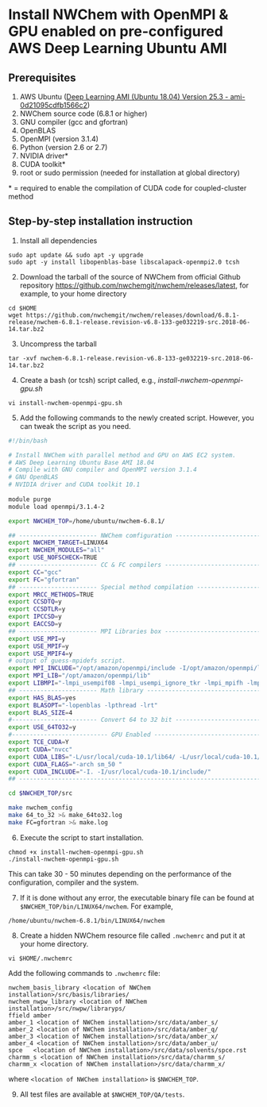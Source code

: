 # Install NWChem with OpenMPI & GPU enabled on pre-configured AWS Deep Learning Ubuntu AMI

## Prerequisites
1. AWS Ubuntu ([Deep Learning AMI (Ubuntu 18.04) Version 25.3 - ami-0d21095cdfb1566c2](https://aws.amazon.com/marketplace/pp/B07Y43P7X5?qid=1574192208398&sr=0-1&ref_=srh_res_product_title))
2. NWChem source code (6.8.1 or higher)
3. GNU compiler (gcc and gfortran)
4. OpenBLAS
5. OpenMPI (version 3.1.4)
6. Python (version 2.6 or 2.7)
7. NVIDIA driver*
8. CUDA toolkit*
9. root or sudo permission (needed for installation at global directory)

\* = required to enable the compilation of CUDA code for coupled-cluster method

## Step-by-step installation instruction

1. Install all dependencies

```
sudo apt update && sudo apt -y upgrade
sudo apt -y install libopenblas-base libscalapack-openmpi2.0 tcsh
```

2. Download the tarball of the source of NWChem from official Github repository https://github.com/nwchemgit/nwchem/releases/latest, for example, to your home directory

```
cd $HOME
wget https://github.com/nwchemgit/nwchem/releases/download/6.8.1-release/nwchem-6.8.1-release.revision-v6.8-133-ge032219-src.2018-06-14.tar.bz2
```

3. Uncompress the tarball

```
tar -xvf nwchem-6.8.1-release.revision-v6.8-133-ge032219-src.2018-06-14.tar.bz2
```

4. Create a bash (or tcsh) script called, e.g., *install-nwchem-openmpi-gpu.sh*

```
vi install-nwchem-openmpi-gpu.sh
```

5. Add the following commands to the newly created script. However, you can tweak the script as you need.

```sh
#!/bin/bash

# Install NWChem with parallel method and GPU on AWS EC2 system.
# AWS Deep Learning Ubuntu Base AMI 18.04
# Compile with GNU compiler and OpenMPI version 3.1.4
# GNU OpenBLAS
# NVIDIA driver and CUDA toolkit 10.1
 
module purge
module load openmpi/3.1.4-2

export NWCHEM_TOP=/home/ubuntu/nwchem-6.8.1/

## ---------------------- NWChem comfiguration ------------------------
export NWCHEM_TARGET=LINUX64
export NWCHEM_MODULES="all"
export USE_NOFSCHECK=TRUE
## ---------------------- CC & FC compilers ---------------------------
export CC="gcc"
export FC="gfortran"
## ---------------------- Special method compilation ------------------
export MRCC_METHODS=TRUE
export CCSDTQ=y
export CCSDTLR=y
export IPCCSD=y
export EACCSD=y
## ---------------------- MPI Libraries box ---------------------------
export USE_MPI=y
export USE_MPIF=y
export USE_MPIF4=y
# output of guess-mpidefs script.
export MPI_INCLUDE="/opt/amazon/openmpi/include -I/opt/amazon/openmpi/lib"
export MPI_LIB="/opt/amazon/openmpi/lib"
export LIBMPI="-lmpi_usempif08 -lmpi_usempi_ignore_tkr -lmpi_mpifh -lmpi"
## ---------------------- Math library --------------------------------
export HAS_BLAS=yes
export BLASOPT="-lopenblas -lpthread -lrt"
export BLAS_SIZE=4
#------------------------ Convert 64 to 32 bit ------------------------
export USE_64TO32=y
#--------------------------- GPU Enabled ------------------------------
export TCE_CUDA=Y
export CUDA="nvcc"
export CUDA_LIBS="-L/usr/local/cuda-10.1/lib64/ -L/usr/local/cuda-10.1/lib64/ -lcudart"
export CUDA_FLAGS="-arch sm_50 "
export CUDA_INCLUDE="-I. -I/usr/local/cuda-10.1/include/"
## --------------------------------------------------------------------

cd $NWCHEM_TOP/src

make nwchem_config
make 64_to_32 >& make_64to32.log
make FC=gfortran >& make.log
```

6. Execute the script to start installation.

```
chmod +x install-nwchem-openmpi-gpu.sh
./install-nwchem-openmpi-gpu.sh
```

This can take 30 - 50 minutes depending on the performance of the configuration, compiler and the system.

7. If it is done without any error, the executable binary file can be found at `$NWCHEM_TOP/bin/LINUX64/nwchem`. For example,

```
/home/ubuntu/nwchem-6.8.1/bin/LINUX64/nwchem
```

8. Create a hidden NWChem resource file called `.nwchemrc` and put it at your home directory.

```
vi $HOME/.nwchemrc
```

Add the following commands to `.nwchemrc` file:

```
nwchem_basis_library <location of NWChem installation>/src/basis/libraries/
nwchem_nwpw_library <location of NWChem installation>/src/nwpw/libraryps/
ffield amber
amber_1 <location of NWChem installation>/src/data/amber_s/
amber_2 <location of NWChem installation>/src/data/amber_q/
amber_3 <location of NWChem installation>/src/data/amber_x/
amber_4 <location of NWChem installation>/src/data/amber_u/
spce   <location of NWChem installation>/src/data/solvents/spce.rst
charmm_s <location of NWChem installation>/src/data/charmm_s/
charmm_x <location of NWChem installation>/src/data/charmm_x/
```

where `<location of NWChem installation>` is `$NWCHEM_TOP`.

9. All test files are available at `$NWCHEM_TOP/QA/tests`.
